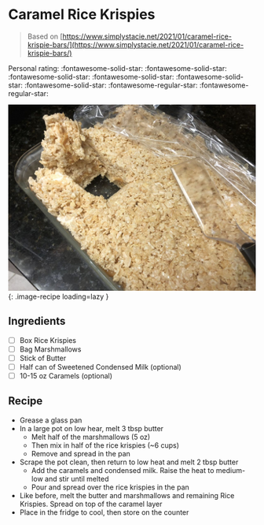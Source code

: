 # Caramel Rice Krispies

> Based on [https://www.simplystacie.net/2021/01/caramel-rice-krispie-bars/](https://www.simplystacie.net/2021/01/caramel-rice-krispie-bars/)

<!-- {cts} rating=3; (User can specify rating on scale of 1-5) -->

Personal rating: :fontawesome-solid-star: :fontawesome-solid-star: :fontawesome-solid-star: :fontawesome-solid-star: :fontawesome-solid-star: :fontawesome-solid-star: :fontawesome-regular-star: :fontawesome-regular-star:

<!-- {cte} -->

<!-- {cts} name_image=caramel_rice_krispies.jpeg; (User can specify image name) -->

![caramel_rice_krispies.jpeg](./caramel_rice_krispies.jpeg){: .image-recipe loading=lazy }

<!-- {cte} -->

## Ingredients

- [ ] Box Rice Krispies
- [ ] Bag Marshmallows
- [ ] Stick of Butter
- [ ] Half can of Sweetened Condensed Milk (optional)
- [ ] 10-15 oz Caramels (optional)

## Recipe

- Grease a glass pan
- In a large pot on low hear, melt 3 tbsp butter
    - Melt half of the marshmallows (5 oz)
    - Then mix in half of the rice krispies (~6 cups)
    - Remove and spread in the pan
- Scrape the pot clean, then return to low heat and melt 2 tbsp butter
    - Add the caramels and condensed milk. Raise the heat to medium-low and stir until melted
    - Pour and spread over the rice krispies in the pan
- Like before, melt the butter and marshmallows and remaining Rice Krispies. Spread on top of the caramel layer
- Place in the fridge to cool, then store on the counter
